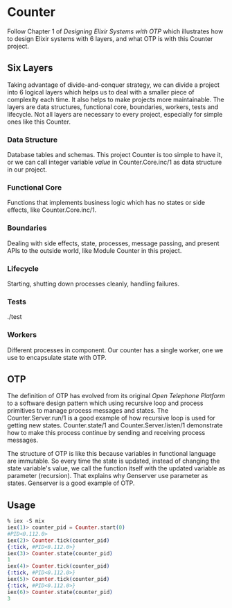 # Counter
Follow Chapter 1 of *Designing Elixir Systems with OTP* which illustrates how to design Elixir systems with 6 layers, and what OTP is with this Counter project.  
  
## Six Layers
Taking advantage of divide-and-conquer strategy, we can divide a project into 6 logical layers which helps us to deal with a smaller piece of complexity each time. It also helps to make projects more maintainable. The layers are data structures, functional core, boundaries, workers, tests and lifecycle. Not all layers are necessary to every project, especially for simple ones like this Counter.  
  
### Data Structure
Database tables and schemas. This project Counter is too simple to have it, or we can call integer variable *value* in Counter.Core.inc/1 as data structure in our project.  
  
### Functional Core
Functions that implements business logic which has no states or side effects, like Counter.Core.inc/1.
  
### Boundaries
Dealing with side effects, state, processes, message passing, and present APIs to the outside world, like Module Counter in this project.  
  
### Lifecycle
Starting, shutting down processes cleanly, handling failures.
  
### Tests
./test
  
### Workers
Different processes in component. Our counter has a single worker, one we use to encapsulate state with OTP.  
  
## OTP
The definition of OTP has evolved from its original *Open Telephone Platform* to a software design pattern which using recursive loop and process primitives to manage process messages and states. The Counter.Server.run/1 is a good example of how recursive loop is used for getting new states. Counter.state/1 and Counter.Server.listen/1 demonstrate how to make this process continue by sending and receiving process messages.  
  
The structure of OTP is like this because variables in functional language are immutable. So every time the state is updated, instead of changing the state variable's value, we call the function itself with the updated variable as parameter (recursion). That explains why Genserver use parameter as states. Genserver is a good example of OTP.  
  
## Usage
```elixir
% iex -S mix
iex(1)>​ counter_pid = Counter.start(0)
#PID<0.112.0>
​iex(2)>​ Counter.tick(counter_pid)
{:tick, #PID<0.112.0>}
​iex(3)>​ Counter.state(counter_pid)
1
​iex(4)>​ Counter.tick(counter_pid)
{:tick, #PID<0.112.0>}
​iex(5)>​ Counter.tick(counter_pid)
{:tick, #PID<0.112.0>}
​iex(6)>​ Counter.state(counter_pid)
3
```
